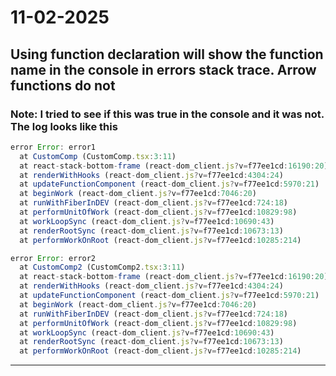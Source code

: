 # 11-02-2025

## Using function declaration will show the function name in the console in errors stack trace. Arrow functions do not

### Note: I tried to see if this was true in the console and it was not. The log looks like this

```javascript
error Error: error1
  at CustomComp (CustomComp.tsx:3:11)
  at react-stack-bottom-frame (react-dom_client.js?v=f77ee1cd:16190:20)
  at renderWithHooks (react-dom_client.js?v=f77ee1cd:4304:24)
  at updateFunctionComponent (react-dom_client.js?v=f77ee1cd:5970:21)
  at beginWork (react-dom_client.js?v=f77ee1cd:7046:20)
  at runWithFiberInDEV (react-dom_client.js?v=f77ee1cd:724:18)
  at performUnitOfWork (react-dom_client.js?v=f77ee1cd:10829:98)
  at workLoopSync (react-dom_client.js?v=f77ee1cd:10690:43)
  at renderRootSync (react-dom_client.js?v=f77ee1cd:10673:13)
  at performWorkOnRoot (react-dom_client.js?v=f77ee1cd:10285:214)

error Error: error2
  at CustomComp2 (CustomComp2.tsx:3:11)
  at react-stack-bottom-frame (react-dom_client.js?v=f77ee1cd:16190:20)
  at renderWithHooks (react-dom_client.js?v=f77ee1cd:4304:24)
  at updateFunctionComponent (react-dom_client.js?v=f77ee1cd:5970:21)
  at beginWork (react-dom_client.js?v=f77ee1cd:7046:20)
  at runWithFiberInDEV (react-dom_client.js?v=f77ee1cd:724:18)
  at performUnitOfWork (react-dom_client.js?v=f77ee1cd:10829:98)
  at workLoopSync (react-dom_client.js?v=f77ee1cd:10690:43)
  at renderRootSync (react-dom_client.js?v=f77ee1cd:10673:13)
  at performWorkOnRoot (react-dom_client.js?v=f77ee1cd:10285:214)
```

---
